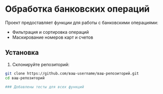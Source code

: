 # Обработка банковских операций

Проект предоставляет функции для работы с банковскими операциями:
- Фильтрация и сортировка операций
- Маскирование номеров карт и счетов

## Установка

1. Склонируйте репозиторий:
```bash
git clone https://github.com/ваш-username/ваш-репозиторий.git
cd ваш-репозиторий

### Добавлены тесты для всех функций
